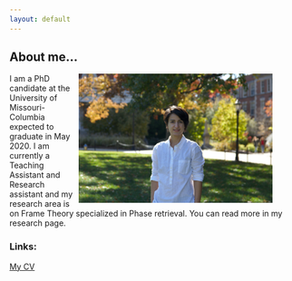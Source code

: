 ```yaml
---
layout: default
---
```

 

## About me...

<!-- wp:image {"id":81,"width":242,"height":128,"sizeSlug":"small"} -->
<figure class="wp-block-image size-small is-resized"><img src="pic.jpeg" alt="" class="wp-image-81" width="342" height="228" align="right" style="margin-left:10px"/></figure>
<!-- /wp:image -->

I am a PhD candidate at the University of Missouri-Columbia expected to graduate in May 2020. I am currently a Teaching Assistant and Research assistant and my research area is on Frame Theory specialized in Phase retrieval. You can read more in my research page. 

### Links:

[My CV](https://dorigh.github.io/resume/)
